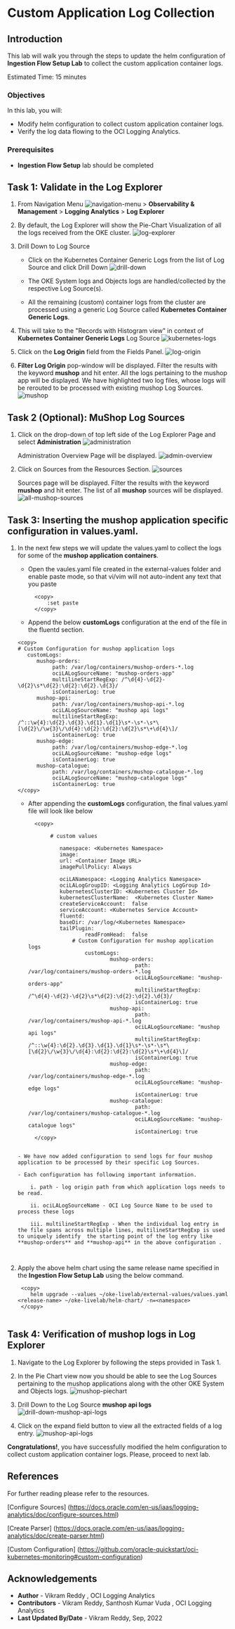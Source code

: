 # Custom Application Log Collection

## Introduction

This lab will walk you through the steps to update the helm configuration of **Ingestion Flow Setup Lab** to collect the custom application container logs.

Estimated Time: 15 minutes
 
### Objectives

In this lab, you will:
* Modify helm configuration to collect custom application container logs.
* Verify the log data flowing to the OCI Logging Analytics. 


### Prerequisites

* **Ingestion Flow Setup** lab should be completed


## Task 1: Validate in the Log Explorer

1. From Navigation Menu ![navigation-menu](images/navigation-menu.png) > **Observability & Management** > **Logging Analytics** > **Log Explorer**


2. By default, the Log Explorer will show the Pie-Chart Visualization of all the logs received from the OKE cluster. 
    ![log-explorer](images/log-explorer-pie-chart-view.png)

3. Drill Down to Log Source
    - Click on the Kubernetes Container Generic Logs from the list of Log Source and click Drill Down
        ![drill-down](images/drill-down.png) 

    - The OKE System logs and Objects logs are handled/collected by the respective Log Source(s). 
    - All the remaining (custom) container logs from the cluster are processed using a generic Log Source called **Kubernetes Container Generic Logs**. 
    
    

4. This will take to the "Records with Histogram view" in context of **Kubernetes Container Generic Logs** Log Source
    ![kubernetes-logs](images/kubernetes-container-generic-logs.png) 

5. Click on the **Log Origin** field from the Fields Panel.
    ![log-origin](images/log-origin.png) 

6. **Filter Log Origin** pop-window will be displayed. Filter the results with the keyword **mushop** and hit enter. All the logs pertaining to the mushop app will be displayed. We have highlighted two log files, whose logs will be rerouted to be processed with existing mushop Log Sources.
    ![mushop](images/mu-shop.png)    


## Task 2 (Optional): MuShop Log Sources
1. Click on the drop-down of top left side of the Log Explorer Page and select **Administration**
    ![administration](images/administration.png) 

   Administration Overview Page will be displayed.
    ![admin-overview](images/admin-overview.png) 

2. Click on Sources from the Resources Section.
    ![sources](images/sources.png) 

   Sources page will be displayed. Filter the results with the keyword **mushop** and hit enter. The list of all **mushop** sources will be displayed.
    ![all-mushop-sources](images/all-mushop-sources.png)



## Task 3: Inserting the mushop application specific configuration in values.yaml.

1. In the next few steps we will update the values.yaml to collect the logs for some of the **mushop application containers**.
    - Open the vaules.yaml file created in the external-values folder and enable paste mode, so that vi/vim will not auto-indent any text that you paste
      
      ```
        <copy>
            :set paste
        </copy>
      ``` 

    - Append the below **customLogs** configuration at the end of the file in the fluentd section.
     ```
     <copy>
    # Custom Configuration for mushop application logs 
        customLogs:
           mushop-orders:
                path: /var/log/containers/mushop-orders-*.log
                ociLALogSourceName: "mushop-orders-app"
                multilineStartRegExp: /^\d{4}-\d{2}-\d{2}\s*\d{2}:\d{2}:\d{2}.\d{3}/
                isContainerLog: true
           mushop-api:
                path: /var/log/containers/mushop-api-*.log
                ociLALogSourceName: "mushop api logs"
                multilineStartRegExp: /^::\w{4}:\d{2}.\d{3}.\d{1}.\d{1}\s*-\s*-\s*\[\d{2}\/\w{3}\/\d{4}:\d{2}:\d{2}:\d{2}\s*\+\d{4}\]/
                isContainerLog: true
           mushop-edge:
                path: /var/log/containers/mushop-edge-*.log
                ociLALogSourceName: "mushop-edge logs"
                isContainerLog: true  
           mushop-catalogue:
                path: /var/log/containers/mushop-catalogue-*.log
                ociLALogSourceName: "mushop-catalogue logs"
                isContainerLog: true
     </copy>
     ```
    
    - After appending the **customLogs** configuration, the final values.yaml file will look like below
      
      ```
        <copy>
        
             # custom values

                namespace: <Kubernetes Namespace>
                image:
                url: <Container Image URL>
                imagePullPolicy: Always

                ociLANamespace: <Logging Analytics Namespace>
                ociLALogGroupID: <Logging Analytics LogGroup Id>
                kubernetesClusterID: <Kubernetes Cluster Id>
                kubernetesClusterName:  <Kubernetes Cluster Name>
                createServiceAccount:  false
                serviceAccount: <Kubernetes Service Account>
                fluentd:
                baseDir: /var/log/<Kubernetes Namespace>
                tailPlugin:
                        readFromHead:  false
                    # Custom Configuration for mushop application logs 
                        customLogs:
                                mushop-orders:
                                        path: /var/log/containers/mushop-orders-*.log
                                        ociLALogSourceName: "mushop-orders-app"
                                        multilineStartRegExp: /^\d{4}-\d{2}-\d{2}\s*\d{2}:\d{2}:\d{2}.\d{3}/
                                        isContainerLog: true
                                mushop-api:
                                        path: /var/log/containers/mushop-api-*.log
                                        ociLALogSourceName: "mushop api logs"
                                        multilineStartRegExp: /^::\w{4}:\d{2}.\d{3}.\d{1}.\d{1}\s*-\s*-\s*\[\d{2}\/\w{3}\/\d{4}:\d{2}:\d{2}:\d{2}\s*\+\d{4}\]/
                                        isContainerLog: true
                                mushop-edge:
                                        path: /var/log/containers/mushop-edge-*.log
                                        ociLALogSourceName: "mushop-edge logs"
                                        isContainerLog: true  
                                mushop-catalogue:
                                        path: /var/log/containers/mushop-catalogue-*.log
                                        ociLALogSourceName: "mushop-catalogue logs"
                                        isContainerLog: true
        </copy>
     ```   

    - We have now added configuration to send logs for four mushop application to be processed by their specific Log Sources.
    
    - Each configuration has following important information.

         i. path - log origin path from which application logs needs to be read.

         ii. ociLALogSourceName - OCI Log Source Name to be used to process these logs 

         iii. multilineStartRegExp - When the individual log entry in the file spans across multiple lines, multilineStartRegExp is used to uniquely identify  the starting point of the log entry like **mushop-orders** and **mushop-api** in the above configuration . 

        
2. Apply the above helm chart using the same release name specified in the **Ingestion Flow Setup Lab** using the below command.

    ```
     <copy>
        helm upgrade --values ~/oke-livelab/external-values/values.yaml <release-name> ~/oke-livelab/helm-chart/ -n=<namespace>
     </copy>
       
     ```

## Task 4: Verification of mushop logs in Log Explorer

1. Navigate to the Log Explorer by following the steps provided in Task 1.

2. In the Pie Chart view now you should be able to see the Log Sources pertaining to the mushop applications along with the other OKE System and Objects logs.
    ![mushop-piechart](images/mushop-piechart.png)

3. Drill Down to the Log Source **mushop api logs**
    ![drill-down-mushop-api-logs](images/drill-down-mushop-api-logs.png)

4. Click on the expand field button to view all the extracted fields of a log entry.
    ![mushop-api-logs](images/mushop-api-logs.png)


**Congratulations!**, you have successfully modified the helm configuration to collect custom application container logs. Please, proceed to next lab.

## References
For further reading please refer to the resources.

[Configure Sources] (https://docs.oracle.com/en-us/iaas/logging-analytics/doc/configure-sources.html)

[Create Parser] (https://docs.oracle.com/en-us/iaas/logging-analytics/doc/create-parser.html)

[Custom Configuration] (https://github.com/oracle-quickstart/oci-kubernetes-monitoring#custom-configuration)

## Acknowledgements
* **Author** - Vikram Reddy , OCI Logging Analytics
* **Contributors** -  Vikram Reddy, Santhosh Kumar Vuda , OCI Logging Analytics
* **Last Updated By/Date** - Vikram Reddy, Sep, 2022